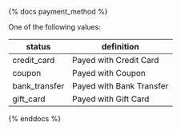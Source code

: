 {% docs payment_method %}
	
One of the following values: 

| status         | definition                                       |
|----------------|--------------------------------------------------|
| credit_card    | Payed with Credit Card                           |
| coupon         | Payed with Coupon                                |
| bank_transfer  | Payed with Bank Transfer                         |
| gift_card      | Payed with Gift Card                             |

{% enddocs %}